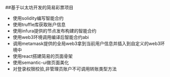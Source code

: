 ##基于以太坊开发的简易彩票项目
* 使用solidity编写智能合约
* 使用truffle库获取账户信息
* 使用infura提供的节点发布构建的智能合约
* 使用web3环境调用编译后智能合约abi
* 调用metamask提供的全局web3拿到当前用户信息并插入到自定义的web3环境中
* 使用react搭建简易的页面骨架
* 使用semantic-ui做页面美化
* 对登录权限校验,非管理员账户不可调用转账类型方法